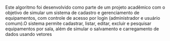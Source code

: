 Este algoritmo foi desenvolvido como parte de um projeto acadêmico com o objetivo de simular um sistema de cadastro e gerenciamento de equipamentos, com controle de acesso por login (administrador e usuário comum).O sistema permite cadastrar, listar, editar, excluir e pesquisar equipamentos por sala, além de simular o salvamento e carregamento de dados usando vetores
